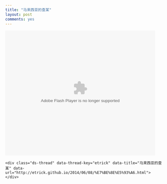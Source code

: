 ```yaml
---
title: "马来西亚的查某"
layout: post
comments: yes
---
```


<embed src="http://player.youku.com/player.php/sid/XNzE2MzA5OTIw/v.swf" allowFullScreen="true" quality="high" width="480" height="400" align="middle" allowScriptAccess="always" type="application/x-shockwave-flash"></embed>



<!-- 多说评论框 start -->
	<div class="ds-thread" data-thread-key="etrick" data-title="马来西亚的查某" data-url="http://etrick.github.io/2014/06/08/%E7%BE%8E%E5%93%A6.html"></div>
<!-- 多说评论框 end -->
<!-- 多说公共JS代码 start (一个网页只需插入一次) -->
<script type="text/javascript">
var duoshuoQuery = {short_name:"etrick"};
	(function() {
		var ds = document.createElement('script');
		ds.type = 'text/javascript';ds.async = true;
		ds.src = (document.location.protocol == 'https:' ? 'https:' : 'http:') + '//static.duoshuo.com/embed.js';
		ds.charset = 'UTF-8';
		(document.getElementsByTagName('head')[0] 
		 || document.getElementsByTagName('body')[0]).appendChild(ds);
	})();
	</script>
<!-- 多说公共JS代码 end -->